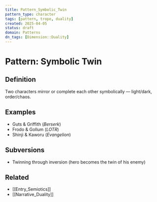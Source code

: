 ```yaml
---
title: Pattern_Symbolic_Twin
pattern_type: character
tags: [pattern, trope, duality]
created: 2025-04-05
status: draft
domain: Patterns
dn_tags: [Dimension::Duality]
---
```


# Pattern: Symbolic Twin

## Definition
Two characters mirror or complete each other symbolically — light/dark, order/chaos.

## Examples
- Guts & Griffith (*Berserk*)
- Frodo & Gollum (*LOTR*)
- Shinji & Kaworu (*Evangelion*)

## Subversions
- Twinning through inversion (hero becomes the twin of his enemy)

## Related
- [[Entry_Semiotics]]
- [[Narrative_Duality]]
